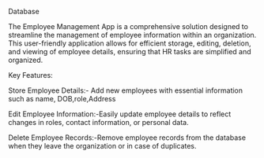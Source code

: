 Database

The Employee Management App is a comprehensive solution designed to streamline the management of employee information within an organization. This user-friendly application allows for efficient storage, editing, deletion, and viewing of employee details, ensuring that HR tasks are simplified and organized.

Key Features:

Store Employee Details:- Add new employees with essential information such as name, DOB,role,Address

Edit Employee Information:-Easily update employee details to reflect changes in roles, contact information, or personal data.

Delete Employee Records:-Remove employee records from the database when they leave the organization or in case of duplicates.
